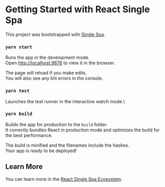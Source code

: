 # Getting Started with React Single Spa

This project was bootstrapped with [Single Spa](https://single-spa.js.org/).

### `yarn start`

Runs the app in the development mode.\
Open [http://localhost:9876](http://localhost:9876) to view it in the browser.

The page will reload if you make edits.\
You will also see any lint errors in the console.

### `yarn test`

Launches the test runner in the interactive watch mode.\

### `yarn build`

Builds the app for production to the `build` folder.\
It correctly bundles React in production mode and optimizes the build for the best performance.

The build is minified and the filenames include the hashes.\
Your app is ready to be deployed!

## Learn More

You can learn more in the [React Single Spa Ecosystem](https://single-spa.js.org/docs/ecosystem-react).
